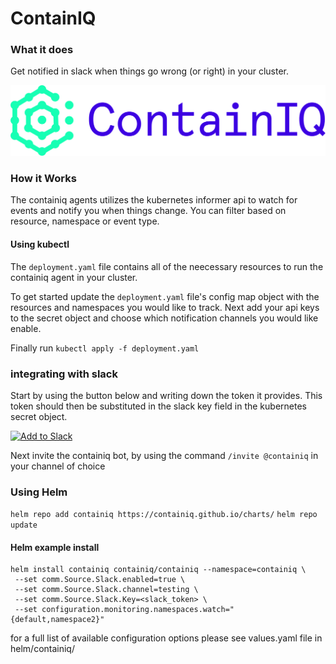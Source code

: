 # ContainIQ

### What it does 
Get notified in slack when things go wrong (or right) in your cluster. 

![Alt text](logo.png "Title")

### How it Works
The containiq agents utilizes the kubernetes informer api to watch for events 
and notify you when things change. You can filter based on resource, namespace or event type. 

#### Using kubectl 
The `deployment.yaml` file contains all of the neecessary resources to run 
the containiq agent in your cluster. 

To get started update the `deployment.yaml` file's config map object with the resources and namespaces you would like to track. Next add your api keys to the 
secret object and choose which notification channels you would like enable. 

Finally run `kubectl apply -f deployment.yaml `
### integrating with slack 
Start by using the button below and writing down the token it provides. This token should then be substituted in the slack key field in the kubernetes secret object. <br> 

<a href="https://slack.com/oauth/v2/authorize?client_id=1494122840611.1544827505748&scope=chat:write&user_scope="><img alt="Add to Slack" height="40" width="139" src="https://platform.slack-edge.com/img/add_to_slack.png" srcSet="https://platform.slack-edge.com/img/add_to_slack.png 1x, https://platform.slack-edge.com/img/add_to_slack@2x.png 2x" /></a>

Next invite the containiq bot, by using the command `/invite @containiq` in your channel of choice 

### Using Helm 
`helm repo add containiq https://containiq.github.io/charts/`
`helm repo update`
#### Helm example install 
```
helm install containiq containiq/containiq --namespace=containiq \
 --set comm.Source.Slack.enabled=true \
 --set comm.Source.Slack.channel=testing \
 --set comm.Source.Slack.Key=<slack_token> \
 --set configuration.monitoring.namespaces.watch="{default,namespace2}" 
 ```
 
for a full list of available configuration options please see values.yaml file in helm/containiq/




 
